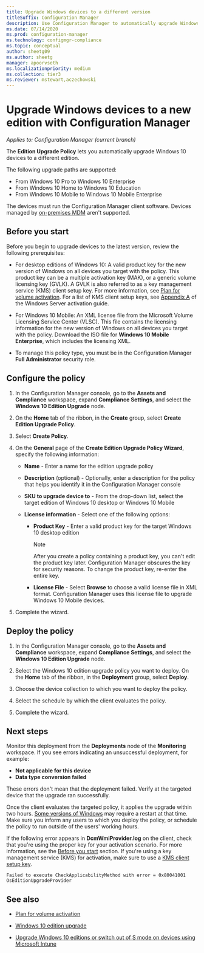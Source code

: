 ```yaml
---
title: Upgrade Windows devices to a different version
titleSuffix: Configuration Manager
description: Use Configuration Manager to automatically upgrade Windows 10 devices to a different Windows edition.
ms.date: 07/14/2020
ms.prod: configuration-manager
ms.technology: configmgr-compliance
ms.topic: conceptual
author: sheetg09
ms.author: sheetg
manager: apoorvseth
ms.localizationpriority: medium
ms.collection: tier3
ms.reviewer: mstewart,aczechowski
---
```


# Upgrade Windows devices to a new edition with Configuration Manager

*Applies to: Configuration Manager (current branch)*

The **Edition Upgrade Policy** lets you automatically upgrade Windows 10 devices to a different edition.

The following upgrade paths are supported:

- From Windows 10 Pro to Windows 10 Enterprise
- From Windows 10 Home to Windows 10 Education
- From Windows 10 Mobile to Windows 10 Mobile Enterprise

The devices must run the Configuration Manager client software. Devices managed by [on-premises MDM](../../mdm/understand/manage-mobile-devices-with-on-premises-infrastructure.md) aren't supported.

## Before you start

Before you begin to upgrade devices to the latest version, review the following prerequisites:  

- For desktop editions of Windows 10: A valid product key for the new version of Windows on all devices you target with the policy. This product key can be a multiple activation key (MAK), or a generic volume licensing key (GVLK). A GVLK is also referred to as a key management service (KMS) client setup key. For more information, see [Plan for volume activation](/windows/deployment/volume-activation/plan-for-volume-activation-client). For a list of KMS client setup keys, see [Appendix A](/windows-server/get-started/kmsclientkeys) of the Windows Server activation guide. <!--496871-->  

- For Windows 10 Mobile: An XML license file from the Microsoft Volume Licensing Service Center (VLSC). This file contains the licensing information for the new version of Windows on all devices you target with the policy. Download the ISO file for **Windows 10 Mobile Enterprise**, which includes the licensing XML.<!-- SCCMDocs#2033 -->

- To manage this policy type, you must be in the Configuration Manager **Full Administrator** security role.

## Configure the policy  

1. In the Configuration Manager console, go to the **Assets and Compliance** workspace, expand **Compliance Settings**, and select the  **Windows 10 Edition Upgrade** node.  

2. On the **Home** tab of the ribbon, in the **Create** group, select **Create Edition Upgrade Policy**.  

3. Select **Create Policy**.  

4. On the **General** page of the **Create Edition Upgrade Policy Wizard**, specify the following information:  

    - **Name** - Enter a name for the edition upgrade policy  

    - **Description** (optional) - Optionally, enter a description for the policy that helps you identify it in the Configuration Manager console  

    - **SKU to upgrade device to** - From the drop-down list, select the target edition of Windows 10 desktop or Windows 10 Mobile  

    - **License information** - Select one of the following options:  

        - **Product Key** - Enter a valid product key for the target Windows 10 desktop edition  

            > [!NOTE]  
            > After you create a policy containing a product key, you can't edit the product key later. Configuration Manager obscures the key for security reasons. To change the product key, re-enter the entire key.  

        - **License File** - Select **Browse** to choose a valid license file in XML format. Configuration Manager uses this license file to upgrade Windows 10 Mobile devices.  

5. Complete the wizard.  

## Deploy the policy  

1. In the Configuration Manager console, go to the **Assets and Compliance** workspace, expand **Compliance Settings**, and select the  **Windows 10 Edition Upgrade** node.  

2. Select the Windows 10 edition upgrade policy you want to deploy. On the **Home** tab of the ribbon, in the **Deployment** group, select **Deploy**.  

3. Choose the device collection to which you want to deploy the policy.

4. Select the schedule by which the client evaluates the policy.

5. Complete the wizard.

## Next steps

Monitor this deployment from the **Deployments** node of the **Monitoring** workspace. If you see errors indicating an unsuccessful deployment, for example:

- **Not applicable for this device**
- **Data type conversion failed**

These errors don't mean that the deployment failed. Verify at the targeted device that the upgrade ran successfully.

Once the client evaluates the targeted policy, it applies the upgrade within two hours. [Some versions of Windows](/windows/deployment/upgrade/windows-10-edition-upgrades) may require a restart at that time. Make sure you inform any users to which you deploy the policy, or schedule the policy to run outside of the users' working hours.

If the following error appears in **DcmWmiProvider.log** on the client, check that you're using the proper key for your activation scenario. For more information, see the [Before you start](#before-you-start) section. If you're using a key management service (KMS) for activation, make sure to use a [KMS client setup key](/windows-server/get-started/kmsclientkeys).  <!-- 496871 -->

`Failed to execute CheckApplicabilityMethod with error = 0x80041001 OsEditionUpgradeProvider`

## See also

- [Plan for volume activation](/windows/deployment/volume-activation/plan-for-volume-activation-client)

- [Windows 10 edition upgrade](/windows/deployment/upgrade/windows-10-edition-upgrades)

- [Upgrade Windows 10 editions or switch out of S mode on devices using Microsoft Intune](/intune/edition-upgrade-configure-windows-10)